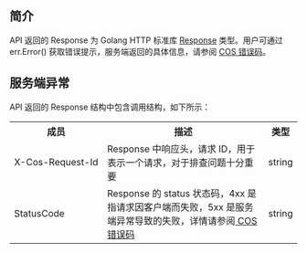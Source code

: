 ## 简介

API 返回的 Response 为 Golang HTTP 标准库 [Response](https://golang.org/pkg/net/http/#Response)  类型。用户可通过 err.Error() 获取错误提示，服务端返回的具体信息，请参阅 [COS 错误码](https://cloud.tencent.com/document/product/436/7730)。

## 服务端异常

API 返回的 Response 结构中包含调用结构，如下所示：

<table>
   <tr>
      <th nowrap="nowrap">成员</th>
      <th>描述</th>
      <th>类型</th>
   </tr>
   <tr>
      <td nowrap="nowrap">X-Cos-Request-Id</td>
      <td>Response 中响应头，请求 ID，用于表示一个请求，对于排查问题十分重要</td>
      <td>string</td>
   </tr>
   <tr>
      <td>StatusCode</td>
      <td>Response 的 status 状态码，4xx 是指请求因客户端而失败，5xx 是服务端异常导致的失败，详情请参阅<a href="https://cloud.tencent.com/document/product/436/7730"> COS 错误码</a></td>
      <td>string</td>
   </tr>
</table>
